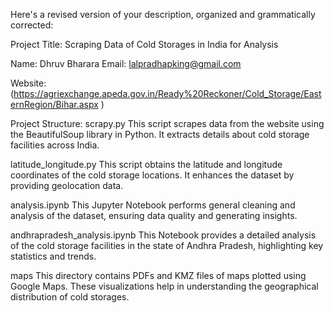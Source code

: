 
Here's a revised version of your description, organized and grammatically corrected:

Project Title: Scraping Data of Cold Storages in India for Analysis

Name: Dhruv Bharara
Email: lalpradhapking@gmail.com

Website:(https://agriexchange.apeda.gov.in/Ready%20Reckoner/Cold_Storage/EasternRegion/Bihar.aspx )

Project Structure:
scrapy.py
This script scrapes data from the website using the BeautifulSoup library in Python. It extracts details about cold storage facilities across India.

latitude_longitude.py
This script obtains the latitude and longitude coordinates of the cold storage locations. It enhances the dataset by providing geolocation data.

analysis.ipynb
This Jupyter Notebook performs general cleaning and analysis of the dataset, ensuring data quality and generating insights.

andhrapradesh_analysis.ipynb
This Notebook provides a detailed analysis of the cold storage facilities in the state of Andhra Pradesh, highlighting key statistics and trends.

maps
This directory contains PDFs and KMZ files of maps plotted using Google Maps. These visualizations help in understanding the geographical distribution of cold storages.
